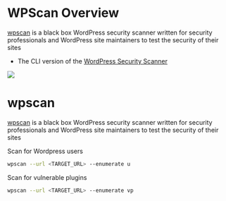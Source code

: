 # WPScan Overview

[wpscan](https://github.com/wpscanteam/wpscan) is a black box WordPress security scanner written for security professionals and WordPress site maintainers to test the security of their sites

* The CLI version of the [WordPress Security Scanner](https://wpscan.com)

![](https://github.com/JonmarCorpuz/SecondBrain/blob/main/Assets/Whitespace.png)

# wpscan

[wpscan](https://github.com/wpscanteam/wpscan) is a black box WordPress security scanner written for security professionals and WordPress site maintainers to test the security of their sites

Scan for Wordpress users
```Bash
wpscan --url <TARGET_URL> --enumerate u
```

Scan for vulnerable plugins
```Bash
wpscan --url <TARGET_URL> --enumerate vp
```
